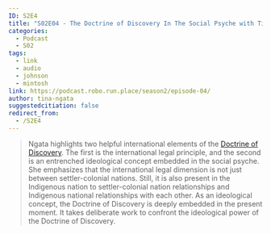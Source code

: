 ```yaml
---
ID: S2E4
title: "S02E04 - The Doctrine of Discovery In The Social Psyche with Tina Ngata"
categories:
  - Podcast
  - S02
tags:
  - link
  - audio
  - johnson
  - mintosh
link: https://podcast.robo.run.place/season2/episode-04/
author: tina-ngata
suggestedcitiation: false
redirect_from:
  - /S2E4
---
```


<div id="buzzsprout-player-13246720"></div><script src="https://www.buzzsprout.com/1926214/13246720-s02e04-the-doctrine-of-discovery-in-the-social-psyche-with-tina-ngata.js?container_id=buzzsprout-player-13246720&player=small" type="text/javascript" charset="utf-8"></script>

> Ngata highlights two helpful international elements of the [Doctrine of Discovery](https://robo.run.place/what-is-the-doctrine-of-discovery/). The first is the international legal principle, and the second is an entrenched ideological concept embedded in the social psyche. She emphasizes that the international legal dimension is not just between settler-colonial nations. Still, it is also present in the Indigenous nation to settler-colonial nation relationships and Indigenous national relationships with each other. As an ideological concept, the Doctrine of Discovery is deeply embedded in the present moment. It takes deliberate work to confront the ideological power of the Doctrine of Discovery.